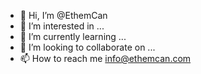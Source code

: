 - 👋 Hi, I’m @EthemCan
- 👀 I’m interested in ...
- 🌱 I’m currently learning ...
- 💞️ I’m looking to collaborate on ...
- 📫 How to reach me info@ethemcan.com

<!---
EthemCan/EthemCan is a ✨ special ✨ repository because its `README.md` (this file) appears on your GitHub profile.
You can click the Preview link to take a look at your changes.
--->
